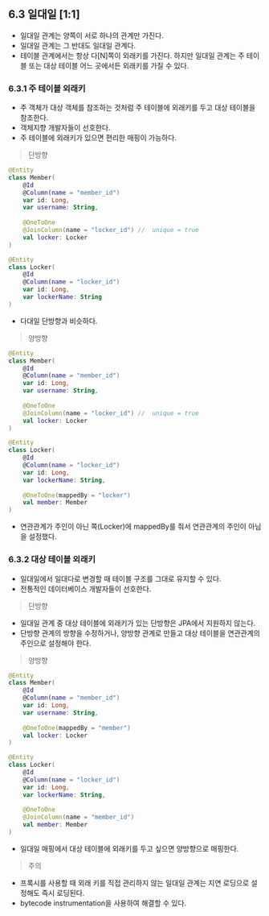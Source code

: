 ## 6.3 일대일 [1:1]

- 일대일 관계는 양쪽이 서로 하나의 관계만 가진다.
- 일대일 관계는 그 반대도 일대일 관계다.
- 테이블 관계에서는 항상 다[N]쪽이 외래키를 가진다. 하지만 일대일 관계는 주 테이블 또는 대상 테이블 어느 곳에서든 외래키를 가질 수 있다.

### 6.3.1 주 테이블 외래키
- 주 객체가 대상 객체를 참조하는 것처럼 주 테이블에 외래키를 두고 대상 테이블을 참조한다.
- 객체지향 개발자들이 선호한다.
- 주 테이블에 외래키가 있으면 편리한 매핑이 가능하다.
> 단방향
```kotlin
@Entity
class Member(
    @Id
    @Column(name = "member_id")
    var id: Long,
    var username: String,
    
    @OneToOne
    @JoinColumn(name = "locker_id") //  unique = true
    val locker: Locker
) 

@Entity
class Locker(
    @Id
    @Column(name = "locker_id")
    var id: Long,
    var lockerName: String
)
```
- 다대일 단방향과 비슷하다.
> 양방향
```kotlin
@Entity
class Member(
    @Id
    @Column(name = "member_id")
    var id: Long,
    var username: String,
    
    @OneToOne
    @JoinColumn(name = "locker_id") //  unique = true
    val locker: Locker
) 

@Entity
class Locker(
    @Id
    @Column(name = "locker_id")
    var id: Long,
    var lockerName: String,
    
    @OneToOne(mappedBy = "locker")
    val member: Member
)
```
- 연관관계가 주인이 아닌 쪽(Locker)에 mappedBy를 줘서 연관관계의 주인이 아님을 설정했다.

### 6.3.2 대상 테이블 외래키
- 일대일에서 일대다로 변경할 때 테이블 구조를 그대로 유지할 수 있다.
- 전통적인 데이터베이스 개발자들이 선호한다.

> 단방향
- 일대일 관계 중 대상 테이블에 외래키가 있는 단방향은 JPA에서 지원하지 않는다.
- 단방향 관계의 방향을 수정하거나, 양방향 관계로 만들고 대상 테이블을 연관관계의 주인으로 설정해야 한다.

> 양방향
```kotlin
@Entity
class Member(
    @Id
    @Column(name = "member_id")
    var id: Long,
    var username: String,
    
    @OneToOne(mappedBy = "member")
    val locker: Locker
) 

@Entity
class Locker(
    @Id
    @Column(name = "locker_id")
    var id: Long,
    var lockerName: String,
    
    @OneToOne
    @JoinColumn(name = "member_id")
    val member: Member
)
```
- 일대일 매핑에서 대상 테이블에 외래키를 두고 싶으면 양방향으로 매핑한다.


> 주의
- 프록시를 사용할 때 외래 키를 직접 관리하지 않는 일대일 관계는 지연 로딩으로 설정해도 즉시 로딩된다.
- bytecode instrumentation을 사용하여 해결할 수 있다.
